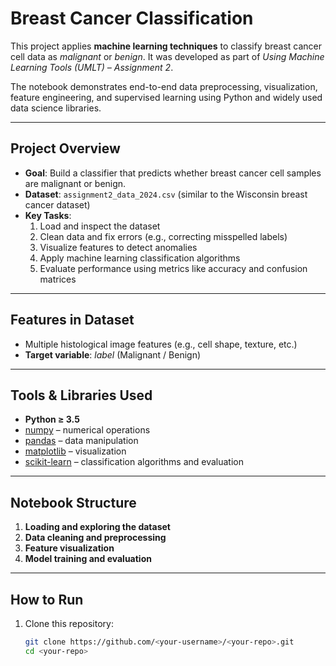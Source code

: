 # Breast Cancer Classification

This project applies **machine learning techniques** to classify breast cancer cell data as *malignant* or *benign*. It was developed as part of *Using Machine Learning Tools (UMLT) – Assignment 2*.  

The notebook demonstrates end-to-end data preprocessing, visualization, feature engineering, and supervised learning using Python and widely used data science libraries.

---

## Project Overview
- **Goal**: Build a classifier that predicts whether breast cancer cell samples are malignant or benign.  
- **Dataset**: `assignment2_data_2024.csv` (similar to the Wisconsin breast cancer dataset)  
- **Key Tasks**:
  1. Load and inspect the dataset  
  2. Clean data and fix errors (e.g., correcting misspelled labels)  
  3. Visualize features to detect anomalies  
  4. Apply machine learning classification algorithms  
  5. Evaluate performance using metrics like accuracy and confusion matrices  

---

## Features in Dataset
- Multiple histological image features (e.g., cell shape, texture, etc.)  
- **Target variable**: *label* (Malignant / Benign)

---

## Tools & Libraries Used
- **Python ≥ 3.5**
- [numpy](https://numpy.org/) – numerical operations  
- [pandas](https://pandas.pydata.org/) – data manipulation  
- [matplotlib](https://matplotlib.org/) – visualization  
- [scikit-learn](https://scikit-learn.org/) – classification algorithms and evaluation  

---

## Notebook Structure
1. **Loading and exploring the dataset**  
2. **Data cleaning and preprocessing**  
3. **Feature visualization**  
4. **Model training and evaluation**  

---

## How to Run
1. Clone this repository:
   ```bash
   git clone https://github.com/<your-username>/<your-repo>.git
   cd <your-repo>

